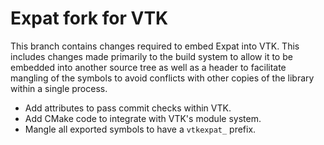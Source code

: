 # Expat fork for VTK

This branch contains changes required to embed Expat into VTK. This
includes changes made primarily to the build system to allow it to be embedded
into another source tree as well as a header to facilitate mangling of the
symbols to avoid conflicts with other copies of the library within a single
process.

  * Add attributes to pass commit checks within VTK.
  * Add CMake code to integrate with VTK's module system.
  * Mangle all exported symbols to have a `vtkexpat_` prefix.
